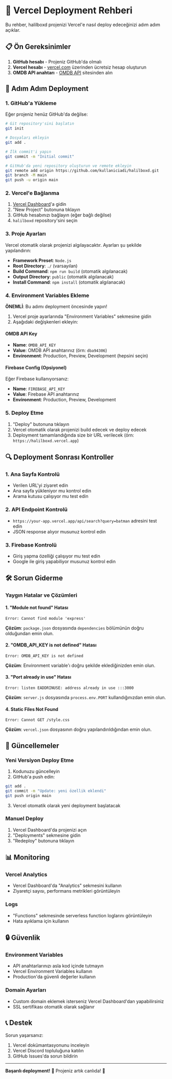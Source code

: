 # 🚀 Vercel Deployment Rehberi

Bu rehber, halilboxd projenizi Vercel'e nasıl deploy edeceğinizi adım adım açıklar.

## 📋 Ön Gereksinimler

1. **GitHub hesabı** - Projeniz GitHub'da olmalı
2. **Vercel hesabı** - [vercel.com](https://vercel.com) üzerinden ücretsiz hesap oluşturun
3. **OMDB API anahtarı** - [OMDB API](http://www.omdbapi.com/) sitesinden alın

## 🔧 Adım Adım Deployment

### 1. GitHub'a Yükleme

Eğer projeniz henüz GitHub'da değilse:

```bash
# Git repository'sini başlatın
git init

# Dosyaları ekleyin
git add .

# İlk commit'i yapın
git commit -m "Initial commit"

# GitHub'da yeni repository oluşturun ve remote ekleyin
git remote add origin https://github.com/kullaniciadi/halilboxd.git
git branch -M main
git push -u origin main
```

### 2. Vercel'e Bağlanma

1. [Vercel Dashboard](https://vercel.com/dashboard)'a gidin
2. "New Project" butonuna tıklayın
3. GitHub hesabınızı bağlayın (eğer bağlı değilse)
4. `halilboxd` repository'sini seçin

### 3. Proje Ayarları

Vercel otomatik olarak projenizi algılayacaktır. Ayarları şu şekilde yapılandırın:

- **Framework Preset**: `Node.js`
- **Root Directory**: `./` (varsayılan)
- **Build Command**: `npm run build` (otomatik algılanacak)
- **Output Directory**: `public` (otomatik algılanacak)
- **Install Command**: `npm install` (otomatik algılanacak)

### 4. Environment Variables Ekleme

**ÖNEMLİ**: Bu adımı deployment öncesinde yapın!

1. Vercel proje ayarlarında "Environment Variables" sekmesine gidin
2. Aşağıdaki değişkenleri ekleyin:

#### OMDB API Key
- **Name**: `OMDB_API_KEY`
- **Value**: OMDB API anahtarınız (örn: `dba94306`)
- **Environment**: Production, Preview, Development (hepsini seçin)

#### Firebase Config (Opsiyonel)
Eğer Firebase kullanıyorsanız:

- **Name**: `FIREBASE_API_KEY`
- **Value**: Firebase API anahtarınız
- **Environment**: Production, Preview, Development

### 5. Deploy Etme

1. "Deploy" butonuna tıklayın
2. Vercel otomatik olarak projenizi build edecek ve deploy edecek
3. Deployment tamamlandığında size bir URL verilecek (örn: `https://halilboxd.vercel.app`)

## 🔍 Deployment Sonrası Kontroller

### 1. Ana Sayfa Kontrolü
- Verilen URL'yi ziyaret edin
- Ana sayfa yükleniyor mu kontrol edin
- Arama kutusu çalışıyor mu test edin

### 2. API Endpoint Kontrolü
- `https://your-app.vercel.app/api/search?query=batman` adresini test edin
- JSON response alıyor musunuz kontrol edin

### 3. Firebase Kontrolü
- Giriş yapma özelliği çalışıyor mu test edin
- Google ile giriş yapabiliyor musunuz kontrol edin

## 🛠️ Sorun Giderme

### Yaygın Hatalar ve Çözümleri

#### 1. "Module not found" Hatası
```
Error: Cannot find module 'express'
```
**Çözüm**: `package.json` dosyasında `dependencies` bölümünün doğru olduğundan emin olun.

#### 2. "OMDB_API_KEY is not defined" Hatası
```
Error: OMDB_API_KEY is not defined
```
**Çözüm**: Environment variable'ı doğru şekilde eklediğinizden emin olun.

#### 3. "Port already in use" Hatası
```
Error: listen EADDRINUSE: address already in use :::3000
```
**Çözüm**: `server.js` dosyasında `process.env.PORT` kullandığınızdan emin olun.

#### 4. Static Files Not Found
```
Error: Cannot GET /style.css
```
**Çözüm**: `vercel.json` dosyasının doğru yapılandırıldığından emin olun.

## 🔄 Güncellemeler

### Yeni Versiyon Deploy Etme

1. Kodunuzu güncelleyin
2. GitHub'a push edin:
```bash
git add .
git commit -m "Update: yeni özellik eklendi"
git push origin main
```
3. Vercel otomatik olarak yeni deployment başlatacak

### Manuel Deploy

1. Vercel Dashboard'da projenizi açın
2. "Deployments" sekmesine gidin
3. "Redeploy" butonuna tıklayın

## 📊 Monitoring

### Vercel Analytics
- Vercel Dashboard'da "Analytics" sekmesini kullanın
- Ziyaretçi sayısı, performans metrikleri görüntüleyin

### Logs
- "Functions" sekmesinde serverless function loglarını görüntüleyin
- Hata ayıklama için kullanın

## 🔒 Güvenlik

### Environment Variables
- API anahtarlarınızı asla kod içinde tutmayın
- Vercel Environment Variables kullanın
- Production'da güvenli değerler kullanın

### Domain Ayarları
- Custom domain eklemek isterseniz Vercel Dashboard'dan yapabilirsiniz
- SSL sertifikası otomatik olarak sağlanır

## 📞 Destek

Sorun yaşarsanız:
1. Vercel dokümantasyonunu inceleyin
2. Vercel Discord topluluğuna katılın
3. GitHub Issues'da sorun bildirin

---

**Başarılı deployment!** 🎉 Projeniz artık canlıda! 🚀 